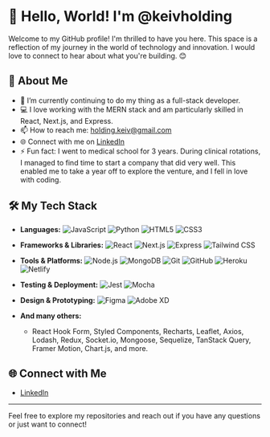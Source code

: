 # 👋 Hello, World! I'm @keivholding

Welcome to my GitHub profile! I'm thrilled to have you here. This space is a reflection of my journey in the world of technology and innovation. I would love to connect to hear about what you're building. 😊

## 🚀 About Me

- 🌱 I’m currently continuing to do my thing as a full-stack developer.
- 💻 I love working with the MERN stack and am particularly skilled in React, Next.js, and Express.
- 📫 How to reach me: holding.keiv@gmail.com
- 🌐 Connect with me on [LinkedIn](https://www.linkedin.com/in/keiv-holding-1995b51b4/)
- ⚡ Fun fact: I went to medical school for 3 years. During clinical rotations, I managed to find time to start a company that did very well. This enabled me to take a year off to explore the venture, and I fell in love with coding.

## 🛠️ My Tech Stack

- **Languages:** 
  ![JavaScript](https://img.shields.io/badge/-JavaScript-F7DF1E?logo=javascript&logoColor=black)
  ![Python](https://img.shields.io/badge/-Python-3776AB?logo=python&logoColor=white)
  ![HTML5](https://img.shields.io/badge/-HTML5-E34F26?logo=html5&logoColor=white) 
  ![CSS3](https://img.shields.io/badge/-CSS3-1572B6?logo=css3&logoColor=white)

- **Frameworks & Libraries:** 
  ![React](https://img.shields.io/badge/-React-61DAFB?logo=react&logoColor=black) 
  ![Next.js](https://img.shields.io/badge/-Next.js-000000?logo=next.js&logoColor=white) 
  ![Express](https://img.shields.io/badge/-Express-000000?logo=express&logoColor=white) 
  ![Tailwind CSS](https://img.shields.io/badge/-Tailwind%20CSS-38B2AC?logo=tailwind-css&logoColor=white)

- **Tools & Platforms:** 
  ![Node.js](https://img.shields.io/badge/-Node.js-339933?logo=node.js&logoColor=white) 
  ![MongoDB](https://img.shields.io/badge/-MongoDB-47A248?logo=mongodb&logoColor=white) 
  ![Git](https://img.shields.io/badge/-Git-F05032?logo=git&logoColor=white) 
  ![GitHub](https://img.shields.io/badge/-GitHub-181717?logo=github&logoColor=white) 
  ![Heroku](https://img.shields.io/badge/-Heroku-430098?logo=heroku&logoColor=white) 
  ![Netlify](https://img.shields.io/badge/-Netlify-00C7B7?logo=netlify&logoColor=white)

- **Testing & Deployment:** 
  ![Jest](https://img.shields.io/badge/-Jest-C21325?logo=jest&logoColor=white) 
  ![Mocha](https://img.shields.io/badge/-Mocha-8D6748?logo=mocha&logoColor=white)

- **Design & Prototyping:** 
  ![Figma](https://img.shields.io/badge/-Figma-F24E1E?logo=figma&logoColor=white) 
  ![Adobe XD](https://img.shields.io/badge/-Adobe%20XD-FF61F6?logo=adobe-xd&logoColor=white)

- **And many others:** 
  - React Hook Form, Styled Components, Recharts, Leaflet, Axios, Lodash, Redux, Socket.io, Mongoose, Sequelize, TanStack Query, Framer Motion, Chart.js, and more.

## 🌐 Connect with Me

- [LinkedIn](https://www.linkedin.com/in/keiv-holding-1995b51b4/)

---

Feel free to explore my repositories and reach out if you have any questions or just want to connect!
